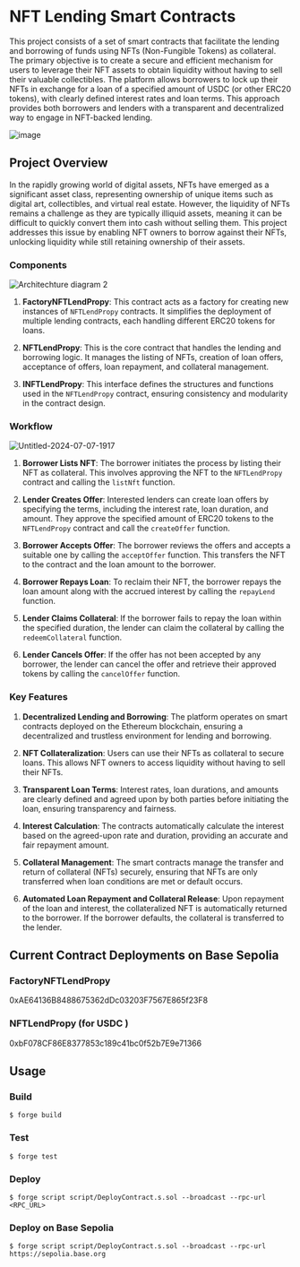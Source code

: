 # NFT Lending Smart Contracts

This project consists of a set of smart contracts that facilitate the lending and borrowing of funds using NFTs (Non-Fungible Tokens) as collateral. The primary objective is to create a secure and efficient mechanism for users to leverage their NFT assets to obtain liquidity without having to sell their valuable collectibles. The platform allows borrowers to lock up their NFTs in exchange for a loan of a specified amount of USDC (or other ERC20 tokens), with clearly defined interest rates and loan terms. This approach provides both borrowers and lenders with a transparent and decentralized way to engage in NFT-backed lending.

![image](https://github.com/surbhit14/NFT-Lend-Propy-contracts/assets/82264758/ff981524-07a6-4b4f-946b-b7f6e8dab9c0)

## Project Overview
In the rapidly growing world of digital assets, NFTs have emerged as a significant asset class, representing ownership of unique items such as digital art, collectibles, and virtual real estate. However, the liquidity of NFTs remains a challenge as they are typically illiquid assets, meaning it can be difficult to quickly convert them into cash without selling them. This project addresses this issue by enabling NFT owners to borrow against their NFTs, unlocking liquidity while still retaining ownership of their assets.

### Components
![Architechture diagram 2](https://github.com/surbhit14/NFT-Lend-Propy-contracts/assets/82264758/48177a79-80fd-4ed0-9cb8-c3211fc9dd87)

1. **FactoryNFTLendPropy**: This contract acts as a factory for creating new instances of `NFTLendPropy` contracts. It simplifies the deployment of multiple lending contracts, each handling different ERC20 tokens for loans.

2. **NFTLendPropy**: This is the core contract that handles the lending and borrowing logic. It manages the listing of NFTs, creation of loan offers, acceptance of offers, loan repayment, and collateral management.

3. **INFTLendPropy**: This interface defines the structures and functions used in the `NFTLendPropy` contract, ensuring consistency and modularity in the contract design.

### Workflow
![Untitled-2024-07-07-1917](https://github.com/surbhit14/NFT-Lend-Propy-contracts/assets/82264758/73e9d2e9-7cfb-43a8-a110-c3ef2cbd286e)


1. **Borrower Lists NFT**: The borrower initiates the process by listing their NFT as collateral. This involves approving the NFT to the `NFTLendPropy` contract and calling the `listNft` function.

2. **Lender Creates Offer**: Interested lenders can create loan offers by specifying the terms, including the interest rate, loan duration, and amount. They approve the specified amount of ERC20 tokens to the `NFTLendPropy` contract and call the `createOffer` function.

3. **Borrower Accepts Offer**: The borrower reviews the offers and accepts a suitable one by calling the `acceptOffer` function. This transfers the NFT to the contract and the loan amount to the borrower.

4. **Borrower Repays Loan**: To reclaim their NFT, the borrower repays the loan amount along with the accrued interest by calling the `repayLend` function.

5. **Lender Claims Collateral**: If the borrower fails to repay the loan within the specified duration, the lender can claim the collateral by calling the `redeemCollateral` function.

6. **Lender Cancels Offer**: If the offer has not been accepted by any borrower, the lender can cancel the offer and retrieve their approved tokens by calling the `cancelOffer` function.

### Key Features

1. **Decentralized Lending and Borrowing**: The platform operates on smart contracts deployed on the Ethereum blockchain, ensuring a decentralized and trustless environment for lending and borrowing.

2. **NFT Collateralization**: Users can use their NFTs as collateral to secure loans. This allows NFT owners to access liquidity without having to sell their NFTs.

3. **Transparent Loan Terms**: Interest rates, loan durations, and amounts are clearly defined and agreed upon by both parties before initiating the loan, ensuring transparency and fairness.

4. **Interest Calculation**: The contracts automatically calculate the interest based on the agreed-upon rate and duration, providing an accurate and fair repayment amount.

5. **Collateral Management**: The smart contracts manage the transfer and return of collateral (NFTs) securely, ensuring that NFTs are only transferred when loan conditions are met or default occurs.

6. **Automated Loan Repayment and Collateral Release**: Upon repayment of the loan and interest, the collateralized NFT is automatically returned to the borrower. If the borrower defaults, the collateral is transferred to the lender.

## Current Contract Deployments on Base Sepolia
### FactoryNFTLendPropy 
0xAE64136B8488675362dDc03203F7567E865f23F8

### NFTLendPropy (for USDC )
0xbF078CF86E8377853c189c41bc0f52b7E9e71366

## Usage

### Build

```shell
$ forge build
```

### Test

```shell
$ forge test
```

### Deploy 

```shell
$ forge script script/DeployContract.s.sol --broadcast --rpc-url <RPC_URL>
```

### Deploy on Base Sepolia 
```shell
$ forge script script/DeployContract.s.sol --broadcast --rpc-url https://sepolia.base.org
```



